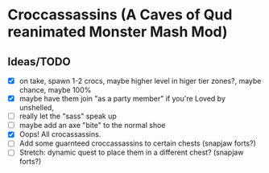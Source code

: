 # Croccassassins (A Caves of Qud reanimated Monster Mash Mod)

## Ideas/TODO
* [x] on take, spawn 1-2 crocs, maybe higher level in higer tier zones?, maybe chance, maybe 100% 
* [x] maybe have them join "as a party member" if you're Loved by unshelled,
* [ ] really let the "sass" speak up
* [ ] maybe add an axe "bite" to the normal shoe
* [x] Oops! All crocassassins.
* [ ] Add some guarnteed croccassassins to certain chests (snapjaw forts?)
* [ ] Stretch: dynamic quest to place them in a different chest? (snapjaw forts?)